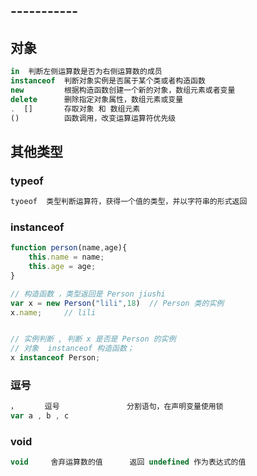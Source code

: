 ## -----------

## 对象

```js
in  判断左侧运算数是否为右侧运算数的成员
instanceof	判断对象实例是否属于某个类或者构造函数
new			根据构造函数创建一个新的对象，数组元素或者变量
delete		删除指定对象属性，数组元素或变量
.  []		存取对象 和 数组元素
()			函数调用，改变运算运算符优先级
```



## 其他类型

### typeof

```js
tyoeof	类型判断运算符，获得一个值的类型，并以字符串的形式返回
```

### instanceof

```js
function person(name,age){
    this.name = name;
    this.age = age;
}

// 构造函数 ，类型返回是 Person jiushi  
var x = new Person("lili",18)  // Person 类的实例
x.name;		// lili	


// 实例判断 , 判断 x 是否是 Person 的实例
// 对象  instanceof 构造函数；
x instanceof Person; 
```



### 逗号

```js
，	   逗号				分割语句，在声明变量使用锁
var a , b , c
```

### void

```js
void     舍弃运算数的值	  返回 undefined 作为表达式的值
```

